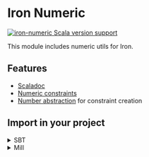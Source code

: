 # Iron Numeric

[![iron-numeric Scala version support](https://index.scala-lang.org/iltotore/iron/iron-numeric/latest-by-scala-version.svg)](https://index.scala-lang.org/iltotore/iron/iron-numeric)

This module includes numeric utils for Iron.

## Features

- [Scaladoc](https://iltotore.github.io/iron/scaladoc/api/io/github/iltotore/iron/numeric.html)
- [Numeric constraints](https://iltotore.github.io/iron/scaladoc/api/io/github/iltotore/iron/numeric/constraint$.html)
- [Number abstraction](https://iltotore.github.io/iron/scaladoc/api/io/github/iltotore/iron/numeric.html#Number-0)
  for constraint creation

## Import in your project

<details>
<summary>SBT</summary>

```scala
libraryDependencies += "io.github.iltotore" %% "iron-numeric" % "version"
```

</details>

<details>
<summary>Mill</summary>

```scala
ivy"io.github.iltotore::iron-numeric:version"
```

</details>